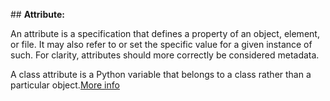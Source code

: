 ﻿﻿## **Attribute:**An attribute is a specification that defines a property of an object, element, or file. It may also refer to or set the specific value for a given instance of such. For clarity, attributes should more correctly be considered metadata.A class attribute is a Python variable that belongs to a class rather than a particular object.[More info](https://www.geeksforgeeks.org/class-instance-attributes-python/)